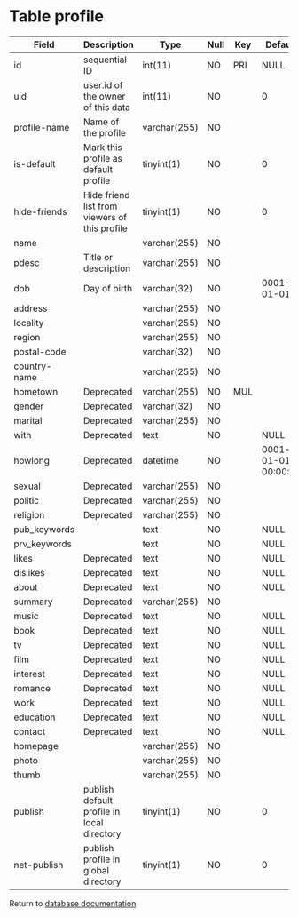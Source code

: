 Table profile
=============

| Field        | Description                                   | Type         | Null | Key | Default             | Extra          |
|--------------|-----------------------------------------------|--------------|------|-----|---------------------|----------------|
| id           | sequential ID                                 | int(11)      | NO   | PRI | NULL                | auto_increment |
| uid          | user.id of the owner of this data             | int(11)      | NO   |     | 0                   |                |
| profile-name | Name of the profile                           | varchar(255) | NO   |     |                     |                |
| is-default   | Mark this profile as default profile          | tinyint(1)   | NO   |     | 0                   |                |
| hide-friends | Hide friend list from viewers of this profile | tinyint(1)   | NO   |     | 0                   |                |
| name         |                                               | varchar(255) | NO   |     |                     |                |
| pdesc        | Title or description                          | varchar(255) | NO   |     |                     |                |
| dob          | Day of birth                                  | varchar(32)  | NO   |     | 0001-01-01          |                |
| address      |                                               | varchar(255) | NO   |     |                     |                |
| locality     |                                               | varchar(255) | NO   |     |                     |                |
| region       |                                               | varchar(255) | NO   |     |                     |                |
| postal-code  |                                               | varchar(32)  | NO   |     |                     |                |
| country-name |                                               | varchar(255) | NO   |     |                     |                |
| hometown     | Deprecated                                    | varchar(255) | NO   | MUL |                     |                |
| gender       | Deprecated                                    | varchar(32)  | NO   |     |                     |                |
| marital      | Deprecated                                    | varchar(255) | NO   |     |                     |                |
| with         | Deprecated                                    | text         | NO   |     | NULL                |                |
| howlong      | Deprecated                                    | datetime     | NO   |     | 0001-01-01 00:00:00 |                |
| sexual       | Deprecated                                    | varchar(255) | NO   |     |                     |                |
| politic      | Deprecated                                    | varchar(255) | NO   |     |                     |                |
| religion     | Deprecated                                    | varchar(255) | NO   |     |                     |                |
| pub_keywords |                                               | text         | NO   |     | NULL                |                |
| prv_keywords |                                               | text         | NO   |     | NULL                |                |
| likes        | Deprecated                                    | text         | NO   |     | NULL                |                |
| dislikes     | Deprecated                                    | text         | NO   |     | NULL                |                |
| about        | Deprecated                                    | text         | NO   |     | NULL                |                |
| summary      | Deprecated                                    | varchar(255) | NO   |     |                     |                |
| music        | Deprecated                                    | text         | NO   |     | NULL                |                |
| book         | Deprecated                                    | text         | NO   |     | NULL                |                |
| tv           | Deprecated                                    | text         | NO   |     | NULL                |                |
| film         | Deprecated                                    | text         | NO   |     | NULL                |                |
| interest     | Deprecated                                    | text         | NO   |     | NULL                |                |
| romance      | Deprecated                                    | text         | NO   |     | NULL                |                |
| work         | Deprecated                                    | text         | NO   |     | NULL                |                |
| education    | Deprecated                                    | text         | NO   |     | NULL                |                |
| contact      | Deprecated                                    | text         | NO   |     | NULL                |                |
| homepage     |                                               | varchar(255) | NO   |     |                     |                |
| photo        |                                               | varchar(255) | NO   |     |                     |                |
| thumb        |                                               | varchar(255) | NO   |     |                     |                |
| publish      | publish default profile in local directory    | tinyint(1)   | NO   |     | 0                   |                |
| net-publish  | publish profile in global directory           | tinyint(1)   | NO   |     | 0                   |                |

Return to [database documentation](help/database)
